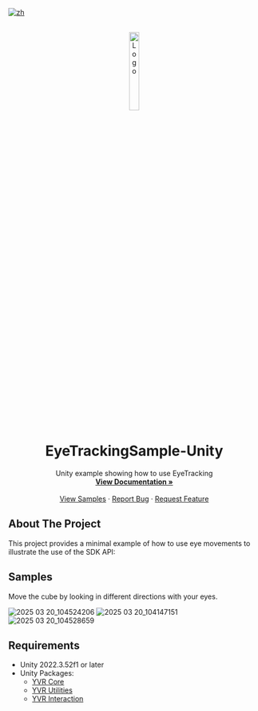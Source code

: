 [![zh](https://img.shields.io/badge/lang-zh-blue.svg)](./README.zh.md)

<!-- PROJECT LOGO -->
<br />
<div align="center">
    <a href="https://github.com/PlayForDreamDevelopers/DeviceSample-Unity">
        <img src="https://www.pfdm.cn/en/static/img/logo.2b1b07e.png" alt="Logo" width="20%">
    </a>
    <h1 align="center">EyeTrackingSample-Unity </h1>
    <p align="center">
        Unity example showing how to use EyeTracking
        <br />
        <a href="https://developer.pfdm.cn/yvrdoc/unity/Documentation~/MultiModalInteraction/EyeTracking.html"><strong>View Documentation »</strong></a>
        <br />
        <br />
        <a href="https://github.com/PlayForDreamDevelopers/EyeTrackingSample-Unity#Samples">View Samples</a>
        &middot;
        <a href="https://github.com/PlayForDreamDevelopers/EyeTrackingSample-Unity/issues/new?labels=bug">Report Bug</a>
        &middot;
        <a href="https://github.com/PlayForDreamDevelopers/EyeTrackingSample-Unity/issues/new?labels=enhancement">Request Feature</a>
    </p>
</div>

## About The Project

This project provides a minimal example of how to use eye movements to illustrate the use of the SDK API:

## Samples

Move the cube by looking in different directions with your eyes.

![2025 03 20_104524206](https://github.com/user-attachments/assets/d4479a46-77e5-4539-a544-1fb005f0c739)
![2025 03 20_104147151](https://github.com/user-attachments/assets/4ddeecde-7dca-4bf3-85f6-72dc5f7d504a)
![2025 03 20_104528659](https://github.com/user-attachments/assets/61815460-2122-450d-a1e9-67745f7ae5b0)

## Requirements

-   Unity 2022.3.52f1 or later
-   Unity Packages:
    -   [YVR Core](https://github.com/PlayForDreamDevelopers/com.yvr.core-mirror)
    -   [YVR Utilities](https://github.com/PlayForDreamDevelopers/com.yvr.Utilities-mirror)
    -   [YVR Interaction](https://github.com/PlayForDreamDevelopers/com.yvr.interaction-mirror)
